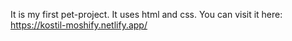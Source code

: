 It is my first pet-project. It uses html and css. You can visit it here: https://kostil-moshify.netlify.app/
